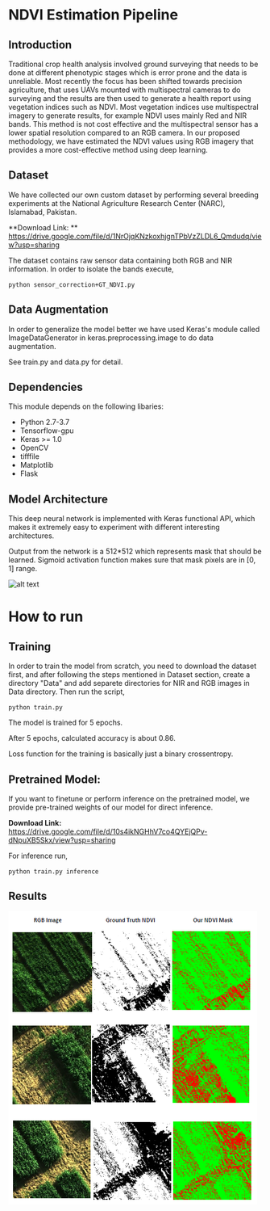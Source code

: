 # NDVI Estimation Pipeline

## Introduction
Traditional crop health analysis involved ground surveying that needs to be done at different phenotypic stages which is error prone and the data is unreliable. Most recently the focus has been shifted towards precision agriculture, that uses UAVs mounted with multispectral cameras to do surveying and the results are then used to generate a health report using vegetation indices such as NDVI. Most vegetation indices use multispectral imagery to generate results, for example NDVI uses mainly Red and NIR bands. This method is not cost effective and the multispectral sensor has a lower spatial resolution compared to an RGB camera. In our proposed methodology, we have estimated the NDVI values using RGB imagery that provides a more cost-effective method using deep learning.

## Dataset
We have collected our own custom dataset by performing several breeding experiments at the National Agriculture Research Center (NARC), Islamabad, Pakistan.

**Download Link: ** https://drive.google.com/file/d/1NrOjqKNzkoxhjgnTPbVzZLDL6_Qmdudq/view?usp=sharing

The dataset contains raw sensor data containing both RGB and NIR information. In order to isolate the bands execute,

```
python sensor_correction+GT_NDVI.py
```

## Data Augmentation
In order to generalize the model better we have used Keras's module called ImageDataGenerator in keras.preprocessing.image to do data augmentation.

See train.py and data.py for detail.

## Dependencies
This module depends on the following libaries:

* Python 2.7-3.7
* Tensorflow-gpu
* Keras >= 1.0
* OpenCV
* tifffile
* Matplotlib
* Flask

## Model Architecture
This deep neural network is implemented with Keras functional API, which makes it extremely easy to experiment with different interesting architectures.

Output from the network is a 512*512 which represents mask that should be learned. Sigmoid activation function makes sure that mask pixels are in [0, 1] range.

![alt text](https://miro.medium.com/max/1200/1*Z98NhzbVISHa4CoemZS4Kw.png)

# How to run

## Training
In order to train the model from scratch, you need to download the dataset first, and after following the steps mentioned in Dataset section, create a directory "Data" and add separete directories for NIR and RGB images in Data directory. Then run the script,

```
python train.py
```

The model is trained for 5 epochs.

After 5 epochs, calculated accuracy is about 0.86.

Loss function for the training is basically just a binary crossentropy.
## Pretrained Model:
If you want to finetune or perform inference on the pretrained model, we provide pre-trained weights of our model for direct inference.

**Download Link:** https://drive.google.com/file/d/10s4ikNGHhV7co4QYEjQPv-dNpuXB5Skx/view?usp=sharing

For inference run,

```
python train.py inference
```
## Results
![Ndvi component](./results.png)
